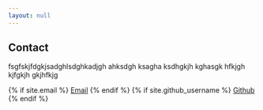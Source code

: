 ```yaml
---
layout: null
---
```

## Contact

fsgfskjfdgkjsadghlsdghkadjgh ahksdgh ksagha ksdhgkjh kghasgk hfkjgh kjfgkjh gkjhfkjg


{% if site.email %}
<a href="mailto:{{ site.email }}">Email</a>
{% endif %}
{% if site.github_username %}
<a href="http://github.com/{{ site.github_username }}">Github</a>
{% endif %}
